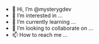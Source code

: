 - 👋 Hi, I’m @mysterygdev
- 👀 I’m interested in ...
- 🌱 I’m currently learning ...
- 💞️ I’m looking to collaborate on ...
- 📫 How to reach me ...

<!---
mysterygdev/mysterygdev is a ✨ special ✨ repository because its `README.md` (this file) appears on your GitHub profile.
You can click the Preview link to take a look at your changes.
--->
